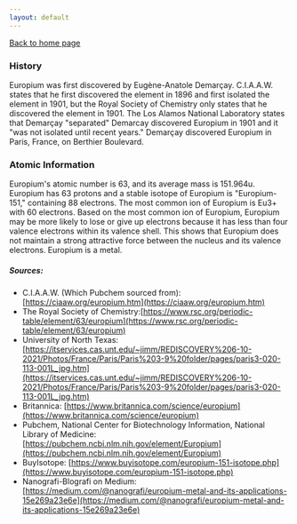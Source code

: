 ```yaml
---
layout: default
---
```

[Back to home page](./index.md)

### History
Europium was first discovered by Eugène-Anatole Demarçay. C.I.A.A.W. states that he first discovered the element in 1896 and first isolated the element in 1901, but the Royal Society of Chemistry only states that he discovered the element in 1901. The Los Alamos National Laboratory states that Demarçay "separated" Demarcay discovered Europium in 1901 and it "was not isolated until recent years." Demarçay discovered Europium in Paris, France, on Berthier Boulevard.

### Atomic Information
Europium's atomic number is 63, and its average mass is 151.964u. Europium has 63 protons and a stable isotope of Europium is "Europium-151," containing 88 electrons. The most common ion of Europium is Eu3+ with 60 electrons. Based on the most common ion of Europium, Europium may be more likely to lose or give up electrons because it has less than four valence electrons within its valence shell. This shows that Europium does not maintain a strong attractive force between the nucleus and its valence electrons. Europium is a metal.












##### Sources:
* C.I.A.A.W. (Which Pubchem sourced from): [https://ciaaw.org/europium.htm](https://ciaaw.org/europium.htm)
* The Royal Society of Chemistry:[https://www.rsc.org/periodic-table/element/63/europium](https://www.rsc.org/periodic-table/element/63/europium)
* University of North Texas: [https://itservices.cas.unt.edu/~jimm/REDISCOVERY%206-10-2021/Photos/France/Paris/Paris%203-9%20folder/pages/paris3-020-113-001L_jpg.htm](https://itservices.cas.unt.edu/~jimm/REDISCOVERY%206-10-2021/Photos/France/Paris/Paris%203-9%20folder/pages/paris3-020-113-001L_jpg.htm)
* Britannica: [https://www.britannica.com/science/europium](https://www.britannica.com/science/europium)
* Pubchem, National Center for Biotechnology Information, National Library of Medicine: [https://pubchem.ncbi.nlm.nih.gov/element/Europium](https://pubchem.ncbi.nlm.nih.gov/element/Europium)
* BuyIsotope: [https://www.buyisotope.com/europium-151-isotope.php](https://www.buyisotope.com/europium-151-isotope.php)
* Nanografi-Blografi on Medium: [https://medium.com/@nanografi/europium-metal-and-its-applications-15e269a23e6e](https://medium.com/@nanografi/europium-metal-and-its-applications-15e269a23e6e)
